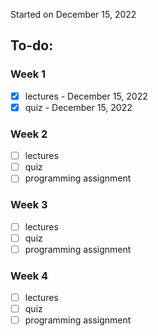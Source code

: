 Started on December 15, 2022

## To-do:

### Week 1

- [x] lectures - December 15, 2022
- [x] quiz - December 15, 2022

### Week 2
- [ ] lectures
- [ ] quiz
- [ ] programming assignment

### Week 3
- [ ] lectures
- [ ] quiz
- [ ] programming assignment

### Week 4
- [ ] lectures
- [ ] quiz
- [ ] programming assignment
